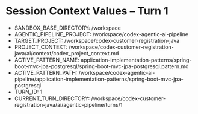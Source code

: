 # Session Context Values – Turn 1

- SANDBOX_BASE_DIRECTORY: /workspace
- AGENTIC_PIPELINE_PROJECT: /workspace/codex-agentic-ai-pipeline
- TARGET_PROJECT: /workspace/codex-customer-registration-java
- PROJECT_CONTEXT: /workspace/codex-customer-registration-java/ai/context/codex_project_context.md
- ACTIVE_PATTERN_NAME: application-implementation-patterns/spring-boot-mvc-jpa-postgresql/spring-boot-mvc-jpa-postgresql.pattern.md
- ACTIVE_PATTERN_PATH: /workspace/codex-agentic-ai-pipeline/application-implementation-patterns/spring-boot-mvc-jpa-postgresql
- TURN_ID: 1
- CURRENT_TURN_DIRECTORY: /workspace/codex-customer-registration-java/ai/agentic-pipeline/turns/1
